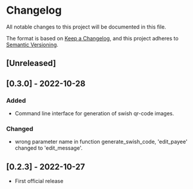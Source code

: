 # Changelog

All notable changes to this project will be documented in this file.

The format is based on [Keep a Changelog](https://keepachangelog.com/en/1.0.0/),
and this project adheres to [Semantic Versioning](https://semver.org/spec/v2.0.0.html).

## [Unreleased]

## [0.3.0] - 2022-10-28

### Added

- Command line interface for generation of swish qr-code images.

### Changed

- wrong parameter name in function generate_swish_code, 'edit_payee' changed to 'edit_message'.

## [0.2.3] - 2022-10-27

- First official release

